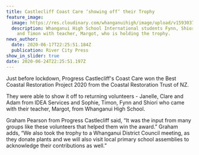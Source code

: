 ```yaml
---
title: Castlecliff Coast Care ‘showing off’ their Trophy
feature_image:
  image: https://res.cloudinary.com/whanganuihigh/image/upload/v1593037671/News/Margot_Bennett_teacher_students._RCP_18.6.20.jpg
  description: Whanganui High School International students Fynn, Shiori, Sophie
    and Timon with teacher, Margot, who is holding the trophy.
news_author:
  date: 2020-06-17T22:25:51.184Z
  publication: River City Press
show_in_slider: true
date: 2020-06-24T22:25:51.197Z
---
```

Just before lockdown, Progress Castlecliff's Coast Care won the Best Coastal Restoration Project 2020 from the Coastal Restoration Trust of NZ.

They were able to show it off to returning volunteers - Janelle, Clare and Adam from IDEA Services and Sophie, Timon, Fynn and Shiori who came with their teacher, Margot, from Whanganui High School.

Graham Pearson from Progress Castlecliff said, “It was the input from many groups like these volunteers that helped them win the award.”
Graham adds, “We also took the trophy to a Whanganui District Council meeting, as they donate plants and we will also visit local primary school assemblies to acknowledge their contributions as well.”